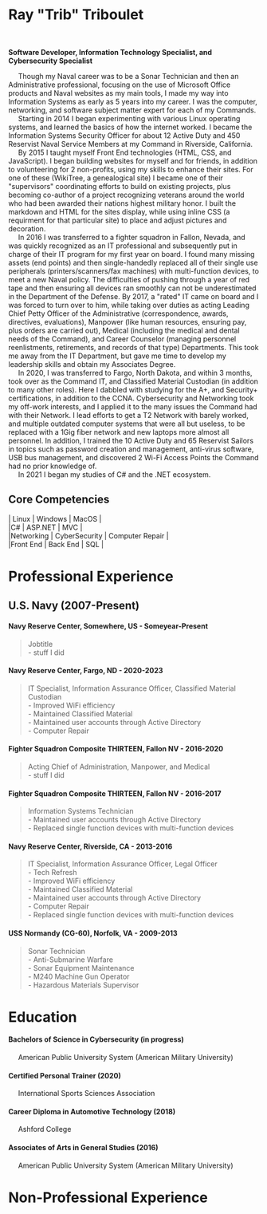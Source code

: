 # __Ray "Trib" Triboulet__  
<br>

**Software Developer, Information Technology Specialist, and Cybersecurity Specialist**  

&nbsp;&nbsp;&nbsp;&nbsp; Though my Naval career was to be a Sonar Technician and then an Administrative professional, focusing on the use of Microsoft Office products and Naval websites as my main tools, I made my way into Information Systems as early as 5 years into my career. I was the computer, networking, and software subject matter expert for each of my Commands.  
&nbsp;&nbsp;&nbsp;&nbsp; Starting in 2014 I began experimenting with various Linux operating systems, and learned the basics of how the internet worked. I became the Information Systems Security Officer for about 12 Active Duty and 450 Reservist Naval Service Members at my Command in Riverside, California.  
&nbsp;&nbsp;&nbsp;&nbsp; By 2015 I taught myself Front End technologies (HTML, CSS, and JavaScript). I began building websites for myself and for friends, in addition to volunteering for 2 non-profits, using my skills to enhance their sites. For one of these (WikiTree, a genealogical site) I became one of their "supervisors" coordinating efforts to build on existing projects, plus becoming co-author of a project recognizing veterans around the world who had been awarded their nations highest military honor. I built the markdown and HTML for the sites display, while using inline CSS (a requirment for that particular site) to place and adjust pictures and decoration.   
&nbsp;&nbsp;&nbsp;&nbsp; In 2016 I was transferred to a fighter squadron in Fallon, Nevada, and was quickly recognized as an IT professional and subsequently put in charge of their IT program for my first year on board. I found many missing assets (end points) and then single-handedly replaced all of their single use peripherals (printers/scanners/fax machines) with multi-function devices, to meet a new Naval policy. The difficulties of pushing through a year of red tape and then ensuring all devices ran smoothly can not be underestimated in the Department of the Defense. By 2017, a "rated" IT came on board and I was forced to turn over to him, while taking over duties as acting Leading Chief Petty Officer of the Administrative (correspondence, awards, directives, evaluations), Manpower (like human resources, ensuring pay, plus orders are carried out), Medical (including the medical and dental needs of the Command), and Career Counselor (managing personnel reenlistments, retirements, and records of that type) Departments. This took me away from the IT Department, but gave me time to develop my leadership skills and obtain my Associates Degree.  
&nbsp;&nbsp;&nbsp;&nbsp; In 2020, I was transferred to Fargo, North Dakota, and within 3 months, took over as the Command IT, and Classified Material Custodian (in addition to many other roles). Here I dabbled with studying for the A+, and Security+ certifications, in addition to the CCNA. Cybersecurity and Networking took my off-work interests, and I applied it to the many issues the Command had with their Network. I lead efforts to get a T2 Network with barely worked, and multiple outdated computer systems that were all but useless, to be replaced with a 1Gig fiber network and new laptops more almost all personnel. In addition, I trained the 10 Active Duty and 65 Reservist Sailors in topics such as password creation and management, anti-virus software, USB bus management, and discovered 2 Wi-Fi Access Points the Command had no prior knowledge of.  
&nbsp;&nbsp;&nbsp;&nbsp; In 2021 I began my studies of C# and the .NET ecosystem.  

## __Core Competencies__  

| Linux | Windows | MacOS |  
|C# | ASP.NET | MVC |  
|Networking | CyberSecurity | Computer Repair |  
|Front End | Back End | SQL |  

# __Professional Experience__  

## U.S. Navy (2007-Present)  

#### Navy Reserve Center, Somewhere, US - Someyear-Present  

> Jobtitle  
>        - stuff I did  

#### Navy Reserve Center, Fargo, ND - 2020-2023  

> IT Specialist, Information Assurance Officer, Classified Material Custodian  
>        - Improved WiFi efficiency  
>        - Maintained Classified Material  
>        - Maintained user accounts through Active Directory  
>        - Computer Repair  

#### Fighter Squadron Composite THIRTEEN, Fallon NV - 2016-2020  

> Acting Chief of Administration, Manpower, and Medical  
>        - stuff I did  

#### Fighter Squadron Composite THIRTEEN, Fallon NV - 2016-2017  

> Information Systems Technician  
>        - Maintained user accounts through Active Directory  
>        - Replaced single function devices with multi-function devices  

#### Navy Reserve Center, Riverside, CA - 2013-2016  

> IT Specialist, Information Assurance Officer, Legal Officer  
>        - Tech Refresh  
>        - Improved WiFi efficiency  
>        - Maintained Classified Material  
>        - Maintained user accounts through Active Directory  
>        - Computer Repair  
>        - Replaced single function devices with multi-function devices  

#### USS Normandy (CG-60), Norfolk, VA - 2009-2013  

> Sonar Technician  
>        - Anti-Submarine Warfare  
>        - Sonar Equipment Maintenance  
>        - M240 Machine Gun Operator  
>        - Hazardous Materials Supervisor  


# __Education__  
#### Bachelors of Science in Cybersecurity (in progress)  
&nbsp;&nbsp;&nbsp;&nbsp; American Public University System (American Military University)  

#### Certified Personal Trainer (2020)  
&nbsp;&nbsp;&nbsp;&nbsp; International Sports Sciences Association  

#### Career Diploma in Automotive Technology (2018)  
&nbsp;&nbsp;&nbsp;&nbsp; Ashford College  

#### Associates of Arts in General Studies (2016)  
&nbsp;&nbsp;&nbsp;&nbsp; American Public University System (American Military University)  

# __Non-Professional Experience__  
#### 
